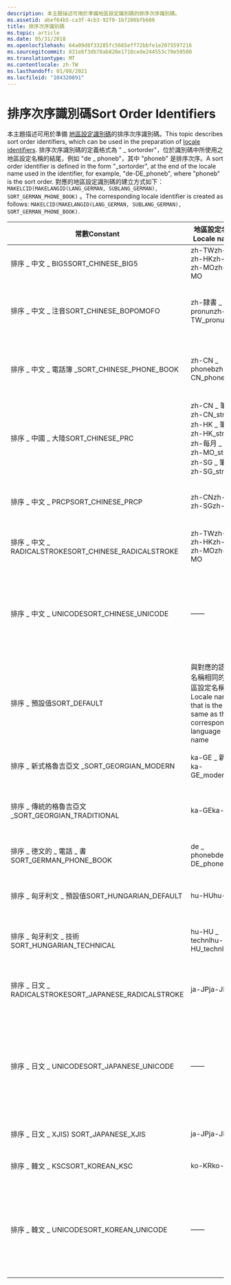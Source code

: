 ```yaml
---
description: 本主題描述可用於準備地區設定識別碼的排序次序識別碼。
ms.assetid: abef64b5-ca3f-4cb3-92f0-1b7286bfb686
title: 排序次序識別碼
ms.topic: article
ms.date: 05/31/2018
ms.openlocfilehash: 64a09d8f33285fc5665eff72bbfe1e2075597216
ms.sourcegitcommit: 831e8f3db78ab820e1710cede244553c70e50500
ms.translationtype: MT
ms.contentlocale: zh-TW
ms.lasthandoff: 01/08/2021
ms.locfileid: "104320891"
---
```

# <a name="sort-order-identifiers"></a><span data-ttu-id="d6c81-103">排序次序識別碼</span><span class="sxs-lookup"><span data-stu-id="d6c81-103">Sort Order Identifiers</span></span>

<span data-ttu-id="d6c81-104">本主題描述可用於準備 [地區設定識別碼](locale-identifiers.md)的排序次序識別碼。</span><span class="sxs-lookup"><span data-stu-id="d6c81-104">This topic describes sort order identifiers, which can be used in the preparation of [locale identifiers](locale-identifiers.md).</span></span> <span data-ttu-id="d6c81-105">排序次序識別碼的定義格式為 " \_ sortorder"，位於識別碼中所使用之地區設定名稱的結尾，例如 "de \_ phoneb"，其中 "phoneb" 是排序次序。</span><span class="sxs-lookup"><span data-stu-id="d6c81-105">A sort order identifier is defined in the form "\_sortorder", at the end of the locale name used in the identifier, for example, "de-DE\_phoneb", where "phoneb" is the sort order.</span></span> <span data-ttu-id="d6c81-106">對應的地區設定識別碼的建立方式如下： `MAKELCID(MAKELANGID(LANG_GERMAN, SUBLANG_GERMAN), SORT_GERMAN_PHONE_BOOK)` 。</span><span class="sxs-lookup"><span data-stu-id="d6c81-106">The corresponding locale identifier is created as follows: `MAKELCID(MAKELANGID(LANG_GERMAN, SUBLANG_GERMAN), SORT_GERMAN_PHONE_BOOK)`.</span></span>



| <span data-ttu-id="d6c81-107">常數</span><span class="sxs-lookup"><span data-stu-id="d6c81-107">Constant</span></span>                      | <span data-ttu-id="d6c81-108">地區設定名稱</span><span class="sxs-lookup"><span data-stu-id="d6c81-108">Locale name</span></span>                                                                                         | <span data-ttu-id="d6c81-109">意義</span><span class="sxs-lookup"><span data-stu-id="d6c81-109">Meaning</span></span>                                                           |
|-------------------------------|-----------------------------------------------------------------------------------------------------|-------------------------------------------------------------------|
| <span data-ttu-id="d6c81-110">排序 \_ 中文 \_ BIG5</span><span class="sxs-lookup"><span data-stu-id="d6c81-110">SORT\_CHINESE\_BIG5</span></span>           | <span data-ttu-id="d6c81-111">zh-TW</span><span class="sxs-lookup"><span data-stu-id="d6c81-111">zh-TW</span></span><br/> <span data-ttu-id="d6c81-112">zh-HK</span><span class="sxs-lookup"><span data-stu-id="d6c81-112">zh-HK</span></span><br/> <span data-ttu-id="d6c81-113">zh-MO</span><span class="sxs-lookup"><span data-stu-id="d6c81-113">zh-MO</span></span><br/>                                                  | <span data-ttu-id="d6c81-114">中文 BIG5 順序</span><span class="sxs-lookup"><span data-stu-id="d6c81-114">Chinese BIG5 order</span></span>                                                |
| <span data-ttu-id="d6c81-115">排序 \_ 中文 \_ 注音</span><span class="sxs-lookup"><span data-stu-id="d6c81-115">SORT\_CHINESE\_BOPOMOFO</span></span>       | <span data-ttu-id="d6c81-116">zh-隸書 \_ pronun</span><span class="sxs-lookup"><span data-stu-id="d6c81-116">zh-TW\_pronun</span></span>                                                                                       | <span data-ttu-id="d6c81-117">繁體中文注音順序</span><span class="sxs-lookup"><span data-stu-id="d6c81-117">Traditional Chinese Bopomofo order</span></span>                                |
| <span data-ttu-id="d6c81-118">排序 \_ 中文 \_ 電話簿 \_</span><span class="sxs-lookup"><span data-stu-id="d6c81-118">SORT\_CHINESE\_PHONE\_BOOK</span></span>    | <span data-ttu-id="d6c81-119">zh-CN \_ phoneb</span><span class="sxs-lookup"><span data-stu-id="d6c81-119">zh-CN\_phoneb</span></span><br/>                                                                            | <span data-ttu-id="d6c81-120">中文 phone book (姓氏) 訂單</span><span class="sxs-lookup"><span data-stu-id="d6c81-120">Chinese phone book (surname) order</span></span>                                |
| <span data-ttu-id="d6c81-121">排序 \_ 中國 \_ 大陸</span><span class="sxs-lookup"><span data-stu-id="d6c81-121">SORT\_CHINESE\_PRC</span></span>            | <span data-ttu-id="d6c81-122">zh-CN \_ 筆劃</span><span class="sxs-lookup"><span data-stu-id="d6c81-122">zh-CN\_stroke</span></span><br/> <span data-ttu-id="d6c81-123">zh-HK \_ 筆劃</span><span class="sxs-lookup"><span data-stu-id="d6c81-123">zh-HK\_stroke</span></span><br/> <span data-ttu-id="d6c81-124">zh-每月 \_ 筆劃</span><span class="sxs-lookup"><span data-stu-id="d6c81-124">zh-MO\_stroke</span></span><br/> <span data-ttu-id="d6c81-125">zh-SG \_ 筆劃</span><span class="sxs-lookup"><span data-stu-id="d6c81-125">zh-SG\_stroke</span></span><br/> | <span data-ttu-id="d6c81-126">中國中文筆觸計數順序</span><span class="sxs-lookup"><span data-stu-id="d6c81-126">PRC Chinese stroke count order</span></span>                                    |
| <span data-ttu-id="d6c81-127">排序 \_ 中文 \_ PRCP</span><span class="sxs-lookup"><span data-stu-id="d6c81-127">SORT\_CHINESE\_PRCP</span></span>           | <span data-ttu-id="d6c81-128">zh-CN</span><span class="sxs-lookup"><span data-stu-id="d6c81-128">zh-CN</span></span><br/> <span data-ttu-id="d6c81-129">zh-SG</span><span class="sxs-lookup"><span data-stu-id="d6c81-129">zh-SG</span></span><br/>                                                                   | <span data-ttu-id="d6c81-130">中國中文拼音順序</span><span class="sxs-lookup"><span data-stu-id="d6c81-130">PRC Chinese phonetic order</span></span>                                        |
| <span data-ttu-id="d6c81-131">排序 \_ 中文 \_ RADICALSTROKE</span><span class="sxs-lookup"><span data-stu-id="d6c81-131">SORT\_CHINESE\_RADICALSTROKE</span></span>  | <span data-ttu-id="d6c81-132">zh-TW</span><span class="sxs-lookup"><span data-stu-id="d6c81-132">zh-TW</span></span><br/> <span data-ttu-id="d6c81-133">zh-HK</span><span class="sxs-lookup"><span data-stu-id="d6c81-133">zh-HK</span></span><br/> <span data-ttu-id="d6c81-134">zh-MO</span><span class="sxs-lookup"><span data-stu-id="d6c81-134">zh-MO</span></span><br/>                                                  | <span data-ttu-id="d6c81-135">中文根式/筆劃順序</span><span class="sxs-lookup"><span data-stu-id="d6c81-135">Chinese radical/stroke order</span></span>                                      |
| <span data-ttu-id="d6c81-136">排序 \_ 中文 \_ UNICODE</span><span class="sxs-lookup"><span data-stu-id="d6c81-136">SORT\_CHINESE\_UNICODE</span></span>        | <span data-ttu-id="d6c81-137">—</span><span class="sxs-lookup"><span data-stu-id="d6c81-137">—</span></span>                                                                                                   | <span data-ttu-id="d6c81-138">中文 Unicode order **Windows 2000：** 不支援。</span><span class="sxs-lookup"><span data-stu-id="d6c81-138">Chinese Unicode order **Windows 2000:** Not supported.</span></span><br/>  |
| <span data-ttu-id="d6c81-139">排序 \_ 預設值</span><span class="sxs-lookup"><span data-stu-id="d6c81-139">SORT\_DEFAULT</span></span>                 | <span data-ttu-id="d6c81-140">與對應的語言名稱相同的地區設定名稱</span><span class="sxs-lookup"><span data-stu-id="d6c81-140">Locale name that is the same as the corresponding language name</span></span>                                     | <span data-ttu-id="d6c81-141">預設排序次序</span><span class="sxs-lookup"><span data-stu-id="d6c81-141">Default sort order</span></span>                                                |
| <span data-ttu-id="d6c81-142">排序 \_ 新式格魯吉亞文 \_</span><span class="sxs-lookup"><span data-stu-id="d6c81-142">SORT\_GEORGIAN\_MODERN</span></span>        | <span data-ttu-id="d6c81-143">ka-GE \_ 新式</span><span class="sxs-lookup"><span data-stu-id="d6c81-143">ka-GE\_modern</span></span>                                                                                       | <span data-ttu-id="d6c81-144">格魯吉亞文新式順序</span><span class="sxs-lookup"><span data-stu-id="d6c81-144">Georgian modern order</span></span>                                             |
| <span data-ttu-id="d6c81-145">排序 \_ 傳統的格魯吉亞文 \_</span><span class="sxs-lookup"><span data-stu-id="d6c81-145">SORT\_GEORGIAN\_TRADITIONAL</span></span>   | <span data-ttu-id="d6c81-146">ka-GE</span><span class="sxs-lookup"><span data-stu-id="d6c81-146">ka-GE</span></span>                                                                                               | <span data-ttu-id="d6c81-147">格魯吉亞文傳統順序</span><span class="sxs-lookup"><span data-stu-id="d6c81-147">Georgian traditional order</span></span>                                        |
| <span data-ttu-id="d6c81-148">排序 \_ 德文的 \_ 電話 \_ 書</span><span class="sxs-lookup"><span data-stu-id="d6c81-148">SORT\_GERMAN\_PHONE\_BOOK</span></span>     | <span data-ttu-id="d6c81-149">de \_ phoneb</span><span class="sxs-lookup"><span data-stu-id="d6c81-149">de-DE\_phoneb</span></span>                                                                                       | <span data-ttu-id="d6c81-150">德文電話書籍訂單</span><span class="sxs-lookup"><span data-stu-id="d6c81-150">German phone book order</span></span>                                           |
| <span data-ttu-id="d6c81-151">排序 \_ 匈牙利文 \_ 預設值</span><span class="sxs-lookup"><span data-stu-id="d6c81-151">SORT\_HUNGARIAN\_DEFAULT</span></span>      | <span data-ttu-id="d6c81-152">hu-HU</span><span class="sxs-lookup"><span data-stu-id="d6c81-152">hu-HU</span></span>                                                                                               | <span data-ttu-id="d6c81-153">匈牙利文預設順序</span><span class="sxs-lookup"><span data-stu-id="d6c81-153">Hungarian default order</span></span>                                           |
| <span data-ttu-id="d6c81-154">排序 \_ 匈牙利文 \_ 技術</span><span class="sxs-lookup"><span data-stu-id="d6c81-154">SORT\_HUNGARIAN\_TECHNICAL</span></span>    | <span data-ttu-id="d6c81-155">hu-HU \_ technl</span><span class="sxs-lookup"><span data-stu-id="d6c81-155">hu-HU\_technl</span></span>                                                                                       | <span data-ttu-id="d6c81-156">匈牙利文技術訂單</span><span class="sxs-lookup"><span data-stu-id="d6c81-156">Hungarian technical order</span></span>                                         |
| <span data-ttu-id="d6c81-157">排序 \_ 日文 \_ RADICALSTROKE</span><span class="sxs-lookup"><span data-stu-id="d6c81-157">SORT\_JAPANESE\_RADICALSTROKE</span></span> | <span data-ttu-id="d6c81-158">ja-JP</span><span class="sxs-lookup"><span data-stu-id="d6c81-158">ja-JP</span></span>                                                                                               | <span data-ttu-id="d6c81-159">日文的根式/筆劃順序</span><span class="sxs-lookup"><span data-stu-id="d6c81-159">Japanese radical/stroke order</span></span>                                     |
| <span data-ttu-id="d6c81-160">排序 \_ 日文 \_ UNICODE</span><span class="sxs-lookup"><span data-stu-id="d6c81-160">SORT\_JAPANESE\_UNICODE</span></span>       | <span data-ttu-id="d6c81-161">—</span><span class="sxs-lookup"><span data-stu-id="d6c81-161">—</span></span>                                                                                                   | <span data-ttu-id="d6c81-162">日文 Unicode 順序 **Windows 2000：** 不支援。</span><span class="sxs-lookup"><span data-stu-id="d6c81-162">Japanese Unicode order **Windows 2000:** Not supported.</span></span><br/> |
| <span data-ttu-id="d6c81-163">排序 \_ 日文 \_ XJIS) </span><span class="sxs-lookup"><span data-stu-id="d6c81-163">SORT\_JAPANESE\_XJIS</span></span>          | <span data-ttu-id="d6c81-164">ja-JP</span><span class="sxs-lookup"><span data-stu-id="d6c81-164">ja-JP</span></span>                                                                                               | <span data-ttu-id="d6c81-165">日文 XJIS) 順序</span><span class="sxs-lookup"><span data-stu-id="d6c81-165">Japanese XJIS order</span></span>                                               |
| <span data-ttu-id="d6c81-166">排序 \_ 韓文 \_ KSC</span><span class="sxs-lookup"><span data-stu-id="d6c81-166">SORT\_KOREAN\_KSC</span></span>             | <span data-ttu-id="d6c81-167">ko-KR</span><span class="sxs-lookup"><span data-stu-id="d6c81-167">ko-KR</span></span>                                                                                               | <span data-ttu-id="d6c81-168">韓文 KSC 訂單</span><span class="sxs-lookup"><span data-stu-id="d6c81-168">Korean KSC order</span></span>                                                  |
| <span data-ttu-id="d6c81-169">排序 \_ 韓文 \_ UNICODE</span><span class="sxs-lookup"><span data-stu-id="d6c81-169">SORT\_KOREAN\_UNICODE</span></span>         | <span data-ttu-id="d6c81-170">—</span><span class="sxs-lookup"><span data-stu-id="d6c81-170">—</span></span>                                                                                                   | <span data-ttu-id="d6c81-171">韓文 Unicode 順序 **Windows 2000：** 不支援。</span><span class="sxs-lookup"><span data-stu-id="d6c81-171">Korean Unicode order **Windows 2000:** Not supported.</span></span><br/>   |



 

 

 




